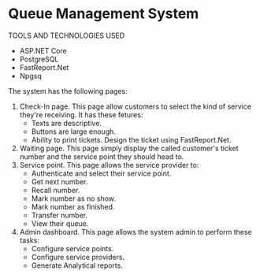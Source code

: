 # Queue Management System
TOOLS AND TECHNOLOGIES USED
- ASP.NET Core
- PostgreSQL
- FastReport.Net
- Npgsq

The system has the following pages:
1. Check-In page. This page allow customers to select the kind of service they're receiving. It has these fetures:
   - Texts are descriptive.
   - Buttons are large enough.
   - Ability to print tickets. Design the ticket using FastReport.Net.
2. Waiting page. This page simply display the called customer's ticket number and the service point they should head to.
3. Service point. This page allows the service provider to:
   - Authenticate and select their service point.
   - Get next number.
   - Recall number.
   - Mark number as no show.
   - Mark number as finished.
   - Transfer number.
   - View their queue.
4. Admin dashboard. This page allows the system admin to perform these tasks:
   - Configure service points.
   - Configure service providers.
   - Generate Analytical reports.
